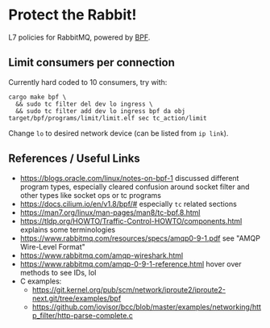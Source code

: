 # Protect the Rabbit!

L7 policies for RabbitMQ, powered by [BPF](https://ebpf.io/).

## Limit consumers per connection

Currently hard coded to 10 consumers, try with:

```
cargo make bpf \
  && sudo tc filter del dev lo ingress \
  && sudo tc filter add dev lo ingress bpf da obj target/bpf/programs/limit/limit.elf sec tc_action/limit
```

Change `lo` to desired network device (can be listed from `ip link`).

## References / Useful Links

- https://blogs.oracle.com/linux/notes-on-bpf-1 discussed different program types, especially cleared confusion around socket filter and other types like socket ops or tc programs
- https://docs.cilium.io/en/v1.8/bpf/# especially `tc` related sections
- https://man7.org/linux/man-pages/man8/tc-bpf.8.html
- https://tldp.org/HOWTO/Traffic-Control-HOWTO/components.html explains some terminologies
- https://www.rabbitmq.com/resources/specs/amqp0-9-1.pdf see "AMQP Wire-Level Format"
- https://www.rabbitmq.com/amqp-wireshark.html
- https://www.rabbitmq.com/amqp-0-9-1-reference.html hover over methods to see IDs, lol
- C examples:
  - https://git.kernel.org/pub/scm/network/iproute2/iproute2-next.git/tree/examples/bpf
  - https://github.com/iovisor/bcc/blob/master/examples/networking/http_filter/http-parse-complete.c
